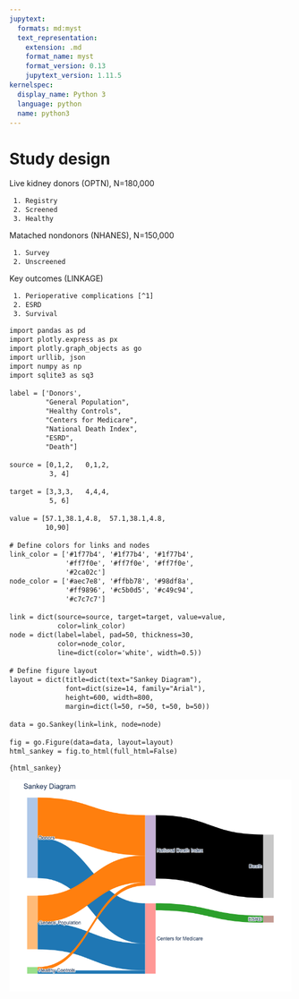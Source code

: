 ```yaml
---
jupytext:
  formats: md:myst
  text_representation:
    extension: .md
    format_name: myst
    format_version: 0.13
    jupytext_version: 1.11.5
kernelspec:
  display_name: Python 3
  language: python
  name: python3
---
```


# Study design

Live kidney donors (OPTN), N=180,000

     1. Registry
     2. Screened
     3. Healthy

Matached nondonors (NHANES), N=150,000

     1. Survey
     2. Unscreened

Key outcomes (LINKAGE)

     1. Perioperative complications [^1]
     2. ESRD
     3. Survival
     
     
```{hide-input}
import pandas as pd
import plotly.express as px
import plotly.graph_objects as go 
import urllib, json
import numpy as np
import sqlite3 as sq3

label = ['Donors',
         "General Population", 
         "Healthy Controls", 
         "Centers for Medicare",
         "National Death Index", 
         "ESRD", 
         "Death"]

source = [0,1,2,   0,1,2,
          3, 4]  

target = [3,3,3,   4,4,4, 
          5, 6]  

value = [57.1,38.1,4.8,  57.1,38.1,4.8, 
         10,90]   

# Define colors for links and nodes
link_color = ['#1f77b4', '#1f77b4', '#1f77b4', 
              '#ff7f0e', '#ff7f0e', '#ff7f0e', 
              '#2ca02c']
node_color = ['#aec7e8', '#ffbb78', '#98df8a', 
              '#ff9896', '#c5b0d5', '#c49c94', 
              '#c7c7c7']

link = dict(source=source, target=target, value=value, 
            color=link_color)
node = dict(label=label, pad=50, thickness=30, 
            color=node_color, 
            line=dict(color='white', width=0.5))

# Define figure layout
layout = dict(title=dict(text="Sankey Diagram"), 
              font=dict(size=14, family="Arial"), 
              height=600, width=800, 
              margin=dict(l=50, r=50, t=50, b=50))

data = go.Sankey(link=link, node=node)

fig = go.Figure(data=data, layout=layout)
html_sankey = fig.to_html(full_html=False)
```

```
{html_sankey}
```

![](sankey.png)

[^1]: An issue of [resilience](https://journals.lww.com/journalacs/Abstract/2010/06000/Frailty_as_a_Predictor_of_Surgical_Outcomes_in.3.aspx) to surgical stress
